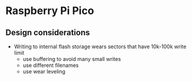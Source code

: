 # Raspberry Pi Pico
## Design considerations
- Writing to internal flash storage wears sectors that have 10k-100k write limit
    - use buffering to avoid many small writes
    - use different filenames
    - use wear leveling
